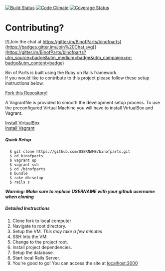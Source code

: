 [![Build Status](https://travis-ci.org/BinofParts/binofparts.svg?branch=master)](https://travis-ci.org/BinofParts/binofparts) [![Code Climate](https://codeclimate.com/github/BinofParts/binofparts.png)](https://codeclimate.com/github/BinofParts/binofparts) [![Coverage Status](https://img.shields.io/coveralls/BinofParts/binofparts.svg)](https://coveralls.io/r/BinofParts/binofparts?branch=master)

Contributing?
============

[![Join the chat at https://gitter.im/BinofParts/binofparts](https://badges.gitter.im/Join%20Chat.svg)](https://gitter.im/BinofParts/binofparts?utm_source=badge&utm_medium=badge&utm_campaign=pr-badge&utm_content=badge)

Bin of Parts is built using the Ruby on Rails framework.   
If you would like to contribute to this project please follow these setup instructions below.


[Fork this Repository! ](https://github.com/BinofParts/binofparts/fork) 

A Vagrantfile is provided to smooth the development setup process. To use the preconfigured Virtual Machine you will have to install VirtualBox and Vagrant.

[Install VirtualBox](https://www.virtualbox.org/wiki/Downloads)  
[Install Vagrant](https://www.vagrantup.com/)

##### Quick Setup  
  ````
    $ git clone https://github.com/USERNAME/binofparts.git
    $ cd binofparts
    $ vagrant up
    $ vagrant ssh
    $ cd /binofparts
    $ bundle
    $ rake db:setup
    $ rails s
  ````
  **_Warning: Make sure to replace USERNAME with your github username when cloning_**

##### Detailed Instructions
1.  Clone fork to local computer
2.  Navigate to root directory.
6.  Setup the VM. _This may take a few minutes_
7.  SSH Into the VM.
8.  Change to the project root.
9.  Install project dependencies.
10. Setup the database.
11. Start local Rails Server.
12. You're good to go! You can access the site at [localhost:3000](http://localhost:3000)
